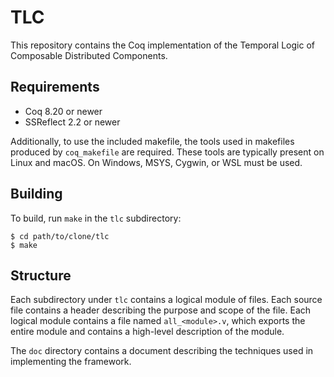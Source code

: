 # TLC

This repository contains the Coq implementation of the Temporal Logic
of Composable Distributed Components.

## Requirements

- Coq 8.20 or newer
- SSReflect 2.2 or newer

Additionally, to use the included makefile, the tools used in makefiles
produced by `coq_makefile` are required.  These tools are typically
present on Linux and macOS.  On Windows, MSYS, Cygwin, or WSL must be
used.

## Building

To build, run `make` in the `tlc` subdirectory:

```
$ cd path/to/clone/tlc
$ make
```

## Structure

Each subdirectory under `tlc` contains a logical module of files.  Each
source file contains a header describing the purpose and scope of the
file.  Each logical module contains a file named `all_<module>.v`, which
exports the entire module and contains a high-level description of the
module.


The `doc` directory contains a document describing the techniques used
in implementing the framework.
